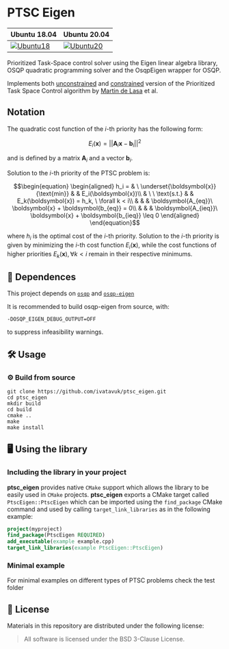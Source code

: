 # PTSC Eigen
| Ubuntu 18.04  | Ubuntu 20.04|
|---------------------------------------------------------------------------------------------------------------------------------|--------------------------------------------------------------------------------------------------------------------------------|
 [![Ubuntu18](https://github.com/ivatavuk/ptsc_eigen/actions/workflows/ubuntu18.yml/badge.svg)](https://github.com/ivatavuk/ptsc_eigen/actions/workflows/ubuntu18.yml) | [![Ubuntu20](https://github.com/ivatavuk/ptsc_eigen/actions/workflows/ubuntu20.yml/badge.svg)](https://github.com/ivatavuk/ptsc_eigen/actions/workflows/ubuntu20.yml) |


Prioritized Task-Space control solver using the Eigen linear algebra library, OSQP quadratic programming solver and the OsqpEigen wrapper for OSQP.

Implements both [unconstrained](http://www.delasa.net/iros09/) and [constrained](http://www.delasa.net/feature/index.html) version of the Prioritized Task Space Control algorithm by [Martin de Lasa](http://www.delasa.net/) et al.  

## Notation

The quadratic cost function of the $i$-th priority has the following form:

$$E_i(\boldsymbol{x}) = ||\boldsymbol{A}_i\boldsymbol{x} - \boldsymbol{b}_i||^2$$

and is defined by a matrix $\boldsymbol{A}_i$ and a vector $\boldsymbol{b}_i$.

Solution to the $i$-th priority of the PTSC problem is:

$$\begin{equation}
	\begin{aligned}
		h_i = & \ \underset{\boldsymbol{x}}{\text{min}} & & E_i(\boldsymbol{x})\\
		& \ \ \text{s.t.} & & E_k(\boldsymbol{x}) = h_k, \ \forall k < i\\
		& & & \boldsymbol{A_{eq}}\ \boldsymbol{x} + \boldsymbol{b_{eq}} = 0\\
		& & & \boldsymbol{A_{ieq}}\ \boldsymbol{x} + \boldsymbol{b_{ieq}} \leq  0
	\end{aligned}
\end{equation}$$

where $h_i$ is the optimal cost of the $i$-th priority.
Solution to the $i$-th priority is given by minimizing the $i$-th cost function $E_i(\boldsymbol{x})$, while the cost functions of higher priorities $E_k(\boldsymbol{x}), \forall k < i$ remain in their respective minimums.

## 📄 Dependences
This project depends on [`osqp`](https://github.com/osqp/osqp) and [`osqp-eigen`](https://github.com/robotology/osqp-eigen)

It is recommended to build osqp-eigen from source, with:

    -DOSQP_EIGEN_DEBUG_OUTPUT=OFF 
    
to suppress infeasibility warnings.

## 🛠️ Usage

### ⚙️ Build from source

  ```
  git clone https://github.com/ivatavuk/ptsc_eigen.git
  cd ptsc_eigen
  mkdir build
  cd build
  cmake ..
  make
  make install
  ```

## 🖥️ Using the library

### Including the library in your project

**ptsc_eigen** provides native `CMake` support which allows the library to be easily used in `CMake` projects.
**ptsc_eigen** exports a CMake target called `PtscEigen::PtscEigen` which can be imported using the `find_package` CMake command and used by calling `target_link_libraries` as in the following example:
```cmake
project(myproject)
find_package(PtscEigen REQUIRED)
add_executable(example example.cpp)
target_link_libraries(example PtscEigen::PtscEigen)
```

### Minimal example

For minimal examples on different types of PTSC problems check the test folder

## 📝 License

Materials in this repository are distributed under the following license:

> All software is licensed under the BSD 3-Clause License.

  
